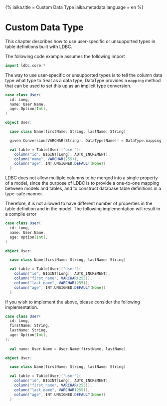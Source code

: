 {%
laika.title = Custom Data Type
laika.metadata.language = en
%}

# Custom Data Type

This chapter describes how to use user-specific or unsupported types in table definitions built with LDBC.

The following code example assumes the following import

```scala 3
import ldbc.core.*
```

The way to use user-specific or unsupported types is to tell the column data type what type to treat as a data type; DataType provides a `mapping` method that can be used to set this up as an implicit type conversion.

```scala 3
case class User(
  id: Long,
  name: User.Name,
  age: Option[Int],
)

object User:

  case class Name(firstName: String, lastName: String)

  given Conversion[VARCHAR[String], DataType[Name]] = DataType.mapping[VARCHAR[String], Name]

  val table = Table[User]("user")(
    column("id", BIGINT[Long], AUTO_INCREMENT),
    column("name", VARCHAR(255)),
    column("age", INT.UNSIGNED.DEFAULT(None))
  )
```

LDBC does not allow multiple columns to be merged into a single property of a model, since the purpose of LDBC is to provide a one-to-one mapping between models and tables, and to construct database table definitions in a type-safe manner.

Therefore, it is not allowed to have different number of properties in the table definition and in the model. The following implementation will result in a compile error

```scala 3
case class User(
  id: Long,
  name: User.Name,
  age: Option[Int],
)

object User:

  case class Name(firstName: String, lastName: String)

  val table = Table[User]("user")(
    column("id", BIGINT[Long], AUTO_INCREMENT),
    column("first_name", VARCHAR(255)),
    column("last_name", VARCHAR(255)),
    column("age", INT.UNSIGNED.DEFAULT(None))
  )
```

If you wish to implement the above, please consider the following implementation.

```scala 3
case class User(
  id: Long,
  firstName: String, 
  lastName: String,
  age: Option[Int],
):
  
  val name: User.Name = User.Name(firstName, lastName)

object User:

  case class Name(firstName: String, lastName: String)

  val table = Table[User]("user")(
    column("id", BIGINT[Long], AUTO_INCREMENT),
    column("first_name", VARCHAR(255)),
    column("last_name", VARCHAR(255)),
    column("age", INT.UNSIGNED.DEFAULT(None))
  )
```

